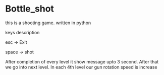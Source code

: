 # Bottle_shot
 this is a shooting game. written in python

keys description

esc -> Exit

space -> shot



After completion of every level it show message upto 3 second. After that we go into next level.
In each 4th level our gun rotation speed is increase

